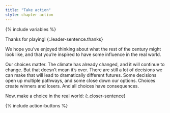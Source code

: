 ```yaml
---
title: "Take action"
style: chapter action
---
```


{% include variables %}

Thanks for playing!
{:.leader-sentence.thanks}

We hope you’ve enjoyed thinking about what the rest of the century might look like, and that you’re inspired to have some influence in the real world.

Our choices matter. The climate has already changed, and it will continue to change. But that doesn’t mean it’s over. There are still a lot of decisions we can make that will lead to dramatically different futures. Some decisions open up multiple pathways, and some close down our options. Choices create winners and losers. And all choices have consequences.

Now, make a choice in the real world:
{:.closer-sentence}

{% include action-buttons %}

